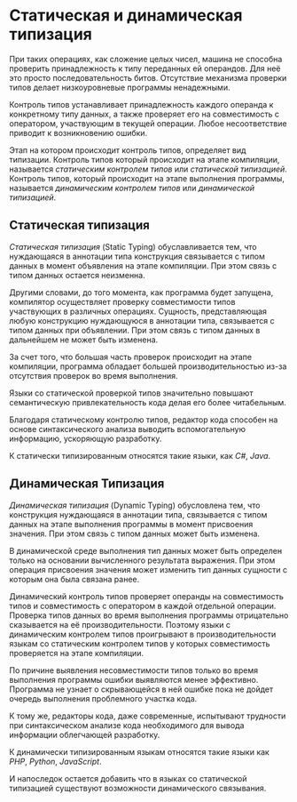 # Статическая и динамическая типизация

При таких операциях, как сложение целых чисел, машина не способна проверить принадлежность к типу переданных ей операндов. Для неё это просто последовательность битов. Отсутствие механизма проверки типов делает низкоуровневые программы ненадежными.

Контроль типов устанавливает принадлежность каждого операнда к конкретному типу данных, а также проверяет его на совместимость с оператором, участвующим в текущей операции. Любое несоответствие приводит к возникновению ошибки.

Этап на котором происходит контроль типов, определяет вид типизации. Контроль типов который происходит на этапе компиляции, называется _статическим контролем типов_ или _статической типизацией_. Контроль типов, который происходит на этапе выполнения программы, называется _динамическим контролем типов_ или _динамической типизацией_.

## Статическая типизация

_Статическая типизация_ (Static Typing) обуславливается тем, что нуждающаяся в аннотации типа конструкция связывается с типом данных в момент объявления на этапе компиляции. При этом связь с типом данных остается неизменна.

Другими словами, до того момента, как программа будет запущена, компилятор осуществляет проверку совместимости типов участвующих в различных операциях. Сущность, представляющая любую конструкцию нуждающуюся в аннотации типа, связывается с типом данных при объявлении. При этом связь с типом данных в дальнейшем не может быть изменена.

За счет того, что большая часть проверок происходит на этапе компиляции, программа обладает большей производительностью из-за отсутствия проверок во время выполнения.

Языки со статической проверкой типов значительно повышают семантическую привлекательность кода делая его более читабельным.

Благодаря статическому контролю типов, редактор кода способен на основе синтаксического анализа выводить вспомогательную информацию, ускоряющую разработку.

К статически типизированным относятся такие языки, как _C#_, _Java_.

## Динамическая Типизация

_Динамическая типизация_ (Dynamic Typing) обусловлена тем, что конструкция нуждающаяся в аннотации типа, связывается с типом данных на этапе выполнения программы в момент присвоения значения. При этом связь с типом данных может быть изменена.

В динамической среде выполнения тип данных может быть определен только на основании вычисленного результата выражения. При этом операция присвоения значения может изменить тип данных сущности с которым она была связана ранее.

Динамический контроль типов проверяет операнды на совместимость типов и совместимость с оператором в каждой отдельной операции. Проверка типов данных во время выполнения программы отрицательно сказывается на её производительности. Поэтому языки с динамическим контролем типов проигрывают в производительности языкам со статическим контролем типов у которых совместимость проверяется на этапе компиляции.

По причине выявления несовместимости типов только во время выполнения программы ошибки выявляются менее эффективно. Программа не узнает о скрывающейся в ней ошибке пока не дойдет очередь выполнения проблемного участка кода.

К тому же, редакторы кода, даже современные, испытывают трудности при синтаксическом анализе кода необходимого для вывода информации облегчающей разработку.

К динамически типизированным языкам относятся такие языки как _PHP_, _Python_, _JavaScript_.

И напоследок остается добавить что в языках со статической типизацией существуют возможности динамического связывания.
